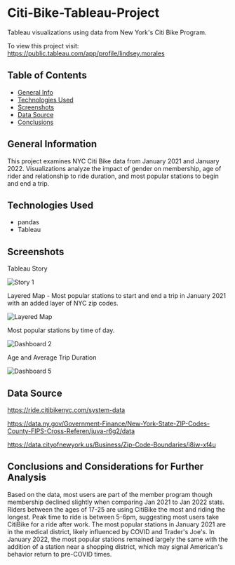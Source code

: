 # Citi-Bike-Tableau-Project
Tableau visualizations using data from New York's Citi Bike Program.


To view this project visit:
https://public.tableau.com/app/profile/lindsey.morales

## Table of Contents
* [General Info](#general-information)
* [Technologies Used](#technologies-used)
* [Screenshots](#screenshots)
* [Data Source](#data-source)
* [Conclusions](#conclusions)


## General Information
This project examines NYC Citi Bike data from January 2021 and January 2022. Visualizations analyze the impact of gender on membership, age of rider and relationship to ride duration, and most popular stations to begin and end a trip.

## Technologies Used
- pandas
- Tableau
 
## Screenshots

Tableau Story

![Story 1](https://user-images.githubusercontent.com/93561950/177887368-8f2bdeb2-fc79-4e22-8766-912ffd0da5ba.png)


Layered Map - Most popular stations to start and end a trip in January 2021 with an added layer of NYC zip codes.

![Layered Map](https://user-images.githubusercontent.com/93561950/177887479-02c75cf0-73ea-4346-9fed-91f798519741.png)

Most popular stations by time of day.

![Dashboard 2](https://user-images.githubusercontent.com/93561950/177887577-15efef6b-cf47-4b38-bdee-98922b0c1c14.png)


Age and Average Trip Duration

![Dashboard 5](https://user-images.githubusercontent.com/93561950/177887512-e1b55704-5411-492f-b94a-dd4cfd8dff09.png)



## Data Source
https://ride.citibikenyc.com/system-data

https://data.ny.gov/Government-Finance/New-York-State-ZIP-Codes-County-FIPS-Cross-Referen/juva-r6g2/data

https://data.cityofnewyork.us/Business/Zip-Code-Boundaries/i8iw-xf4u


## Conclusions and Considerations for Further Analysis

Based on the data, most users are part of the member program though membership declined slightly when comparing Jan 2021 to Jan 2022 stats. Riders between the ages of 17-25 are using CitiBike the most and riding the longest. Peak time to ride is between 5-6pm, suggesting most users take CitiBike for a ride after work. The most popular stations in January 2021 are in the medical district, likely influenced by COVID and Trader's Joe's. In January 2022, the most popular stations remained largely the same with the addition of a station near a shopping district, which may signal American's behavior return to pre-COVID times. 
